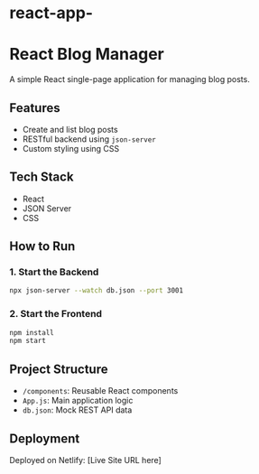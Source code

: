 # react-app-
# React Blog Manager

A simple React single-page application for managing blog posts.

## Features
- Create and list blog posts
- RESTful backend using `json-server`
- Custom styling using CSS

## Tech Stack
- React
- JSON Server
- CSS

## How to Run
### 1. Start the Backend
```bash
npx json-server --watch db.json --port 3001
```

### 2. Start the Frontend
```bash
npm install
npm start
```

## Project Structure
- `/components`: Reusable React components
- `App.js`: Main application logic
- `db.json`: Mock REST API data

## Deployment
Deployed on Netlify: [Live Site URL here]

